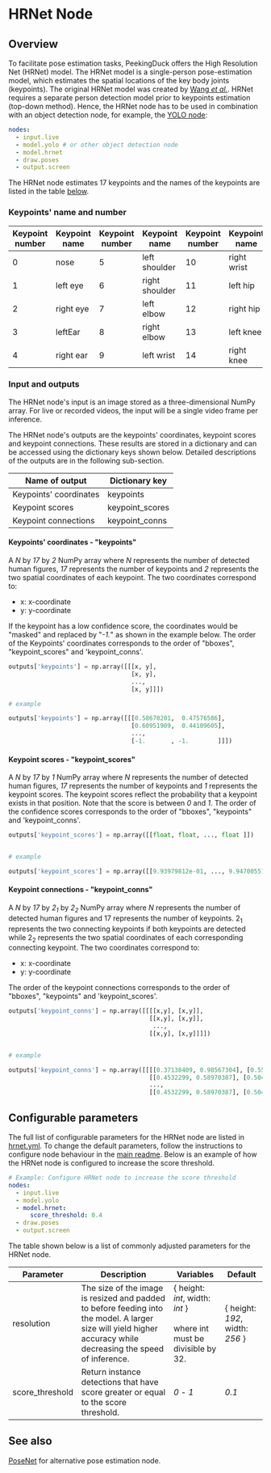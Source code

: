 # HRNet Node

## Overview

To facilitate pose estimation tasks, PeekingDuck offers the High Resolution Net (HRNet) model. The HRNet model is a single-person pose-estimation model, which estimates the spatial locations of the key body joints (keypoints). The original HRNet model was created by [Wang _et al._](https://arxiv.org/pdf/1902.09212.pdf). HRNet requires a separate person detection model prior to keypoints estimation (top-down method). Hence, the HRNet node has to be used in combination with an object detection node, for example, the [YOLO node](https://github.com/aimakerspace/PeekingDuck/blob/dev/docs/source/models/yolo.md):

```yaml
nodes:
  - input.live
  - model.yolo # or other object detection node
  - model.hrnet
  - draw.poses
  - output.screen
```

The HRNet node estimates 17 keypoints and the names of the keypoints are listed in the table [below](#Keypoints'-name-and-number).

### Keypoints' name and number

| Keypoint number | Keypoint name | Keypoint number | Keypoint name  | Keypoint number | Keypoint name | Keypoint number | Keypoint name |
| --------------- | ------------- | --------------- | -------------- | --------------- | ------------- | --------------- | ------------- |
| 0               | nose          | 5               | left shoulder  | 10              | right wrist   | 15              | left ankle    |
| 1               | left eye      | 6               | right shoulder | 11              | left hip      | 16              | right ankle   |
| 2               | right eye     | 7               | left elbow     | 12              | right hip     |                 |               |
| 3               | leftEar       | 8               | right elbow    | 13              | left knee     |                 |               |
| 4               | right ear     | 9               | left wrist     | 14              | right knee    |                 |               |

### Input and outputs

The HRNet node's input is an image stored as a three-dimensional NumPy array. For live or recorded videos, the input will be a single video frame per inference.

The HRNet node's outputs are the keypoints' coordinates, keypoint scores and keypoint connections. These results are stored in a dictionary and can be accessed using the dictionary keys shown below. Detailed descriptions of the outputs are in the following sub-section.

| Name of output         | Dictionary key  |
| ---------------------- | --------------- |
| Keypoints' coordinates | keypoints       |
| Keypoint scores        | keypoint_scores |
| Keypoint connections   | keypoint_conns  |

#### Keypoints' coordinates - "keypoints"

A _N_ by _17_ by _2_ NumPy array where _N_ represents the number of detected human figures, _17_ represents the number of keypoints and _2_ represents the two spatial coordinates of each keypoint. The two coordinates correspond to:

- x: x-coordinate
- y: y-coordinate

If the keypoint has a low confidence score, the coordinates would be "masked" and replaced by "_-1._" as shown in the example below. The order of the Keypoints' coordinates corresponds to the order of "bboxes", "keypoint_scores" and 'keypoint_conns'.

```python
outputs['keypoints'] = np.array([[[x, y],
                                  [x, y],
                                  ...,
                                  [x, y]]])

# example

outputs['keypoints'] = np.array([[[0.58670201,  0.47576586],
                                  [0.60951909,  0.44109605],
                                  ...,
                                  [-1.       , -1.        ]]])
```

#### Keypoint scores - "keypoint_scores"

A _N_ by _17_ by _1_ NumPy array where _N_ represents the number of detected human figures, _17_ represents the number of keypoints and _1_ represents the keypoint scores. The keypoint scores reflect the probability that a keypoint exists in that position. Note that the score is between _0_ and _1_. The order of the confidence scores corresponds to the order of "bboxes", "keypoints" and 'keypoint_conns'.

```python
outputs['keypoint_scores'] = np.array([[float, float, ..., float ]])


# example

outputs['keypoint_scores'] = np.array([[9.93979812e-01, ..., 9.94700551e-01]])
```

#### Keypoint connections - "keypoint_conns"

A _N_ by _17_ by _2<sub>1</sub>_ by _2<sub>2</sub>_ NumPy array where _N_ represents the number of detected human figures and 17 represents the number of keypoints. 2<sub>1</sub> represents the two connecting keypoints if both keypoints are detected while 2<sub>2</sub> represents the two spatial coordinates of each corresponding connecting keypoint. The two coordinates correspond to:

- x: x-coordinate
- y: y-coordinate

The order of the keypoint connections corresponds to the order of "bboxes", "keypoints" and 'keypoint_scores'.

```python
outputs['keypoint_conns'] = np.array([[[[x,y], [x,y]],
                                       [[x,y], [x,y]],
                                        ...,
                                       [[x,y], [x,y]]]])


# example

outputs['keypoint_conns'] = np.array([[[[0.37138409, 0.98567304], [0.55192859, 0.59019476]],
                                       [[0.4532299, 0.58970387], [0.50471611, 0.63052403]],
                                       ...,
                                       [[0.4532299, 0.58970387], [0.50471611, 0.63052403]]]])
```

## Configurable parameters

The full list of configurable parameters for the HRNet node are listed in [hrnet.yml](https://github.com/aimakerspace/PeekingDuck/blob/dev/peekingduck/configs/model/hrnet.yml). To change the default parameters, follow the instructions to configure node behaviour in the [main readme](https://github.com/aimakerspace/PeekingDuck). Below is an example of how the HRNet node is configured to increase the score threshold.

```yaml
# Example: Configure HRNet node to increase the score threshold
nodes:
  - input.live
  - model.yolo
  - model.hrnet:
      score_threshold: 0.4
  - draw.poses
  - output.screen
```

The table shown below is a list of commonly adjusted parameters for the HRNet node.

| Parameter       | Description                                                                                                                                                     | Variables                                                                  | Default                         |
| --------------- | --------------------------------------------------------------------------------------------------------------------------------------------------------------- | -------------------------------------------------------------------------- | ------------------------------- |
| resolution      | The size of the image is resized and padded to before feeding into the model. A larger size will yield higher accuracy while decreasing the speed of inference. | { height: _int_, width: _int_ }<br> <br>where int must be divisible by 32. | { height: _192_, width: _256_ } |
| score_threshold | Return instance detections that have score greater or equal to the score threshold.                                                                             | _0_ - _1_                                                                  | _0.1_                           |

## See also

[PoseNet](https://github.com/aimakerspace/PeekingDuck/blob/dev/docs/source/models/posenet.md) for alternative pose estimation node.
